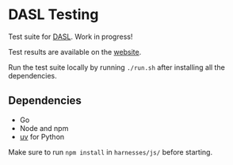 # DASL Testing

Test suite for [DASL](https://dasl.ing/). Work in progress!

Test results are available on the [website](https://hyphacoop.github.io/dasl-testing/).

Run the test suite locally by running `./run.sh` after installing all the dependencies.

## Dependencies
- Go
- Node and npm
- [uv](https://docs.astral.sh/uv/) for Python

Make sure to run `npm install` in `harnesses/js/` before starting.

